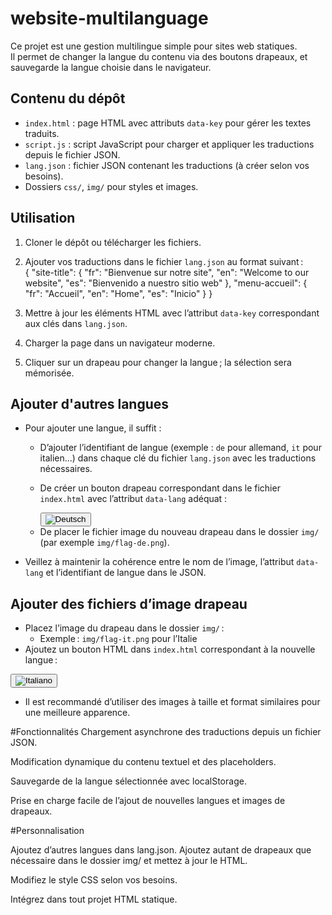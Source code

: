 # website-multilanguage

Ce projet est une gestion multilingue simple pour sites web statiques.  
Il permet de changer la langue du contenu via des boutons drapeaux, et sauvegarde la langue choisie dans le navigateur.

## Contenu du dépôt

- `index.html` : page HTML avec attributs `data-key` pour gérer les textes traduits.  
- `script.js` : script JavaScript pour charger et appliquer les traductions depuis le fichier JSON.  
- `lang.json` : fichier JSON contenant les traductions (à créer selon vos besoins).  
- Dossiers `css/`, `img/` pour styles et images.

## Utilisation

1. Cloner le dépôt ou télécharger les fichiers.  
2. Ajouter vos traductions dans le fichier `lang.json` au format suivant :  
{
"site-title": {
"fr": "Bienvenue sur notre site",
"en": "Welcome to our website",
"es": "Bienvenido a nuestro sitio web"
},
"menu-accueil": {
"fr": "Accueil",
"en": "Home",
"es": "Inicio"
}
}

3. Mettre à jour les éléments HTML avec l’attribut `data-key` correspondant aux clés dans `lang.json`.  
4. Charger la page dans un navigateur moderne.  
5. Cliquer sur un drapeau pour changer la langue ; la sélection sera mémorisée.

## Ajouter d'autres langues

- Pour ajouter une langue, il suffit :
  - D’ajouter l’identifiant de langue (exemple : `de` pour allemand, `it` pour italien...) dans chaque clé du fichier `lang.json` avec les traductions nécessaires.
  - De créer un bouton drapeau correspondant dans le fichier `index.html` avec l’attribut `data-lang` adéquat :
    
    <!-- code html à insérer -->
    <button data-lang="de">
      <img src="img/flag-de.png" alt="Deutsch" />
    </button>
   <!-- fin html -->
  
  - De placer le fichier image du nouveau drapeau dans le dossier `img/` (par exemple `img/flag-de.png`).

- Veillez à maintenir la cohérence entre le nom de l’image, l’attribut `data-lang` et l’identifiant de langue dans le JSON.

## Ajouter des fichiers d’image drapeau

- Placez l’image du drapeau dans le dossier `img/` :  
  - Exemple : `img/flag-it.png` pour l’Italie
- Ajoutez un bouton HTML dans `index.html` correspondant à la nouvelle langue :  

<button data-lang="it"> <img src="img/flag-it.png" alt="Italiano" /> </button>

- Il est recommandé d’utiliser des images à taille et format similaires pour une meilleure apparence.

#Fonctionnalités
Chargement asynchrone des traductions depuis un fichier JSON.

Modification dynamique du contenu textuel et des placeholders.

Sauvegarde de la langue sélectionnée avec localStorage.

Prise en charge facile de l’ajout de nouvelles langues et images de drapeaux.

#Personnalisation

Ajoutez d’autres langues dans lang.json.
Ajoutez autant de drapeaux que nécessaire dans le dossier img/ et mettez à jour le HTML.

Modifiez le style CSS selon vos besoins.

Intégrez dans tout projet HTML statique.
